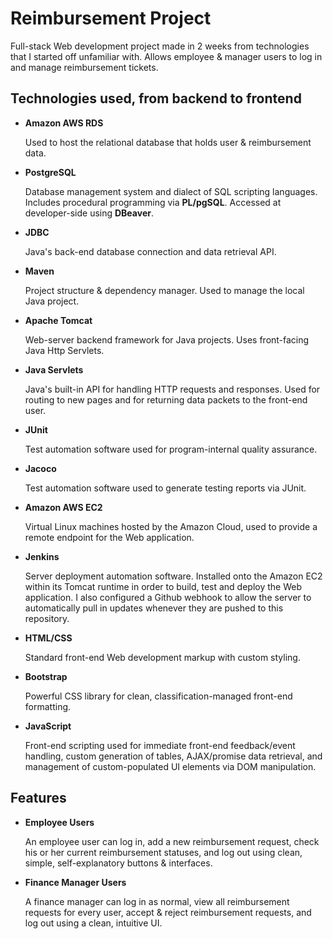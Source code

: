 # Reimbursement Project

Full-stack Web development project made in 2 weeks from technologies that I started off unfamiliar with. Allows employee & manager users to log in and manage reimbursement tickets.

## Technologies used, from backend to frontend

- **Amazon AWS RDS**
  
  Used to host the relational database that holds user & reimbursement data.
- **PostgreSQL**
  
  Database management system and dialect of SQL scripting languages. Includes procedural programming via **PL/pgSQL**. Accessed at developer-side using **DBeaver**.
- **JDBC**
  
  Java's back-end database connection and data retrieval API.
- **Maven**
  
  Project structure & dependency manager. Used to manage the local Java project.
- **Apache Tomcat**
  
  Web-server backend framework for Java projects. Uses front-facing Java Http Servlets.
- **Java Servlets**
  
  Java's built-in API for handling HTTP requests and responses. Used for routing to new pages and for returning data packets to the front-end user.
- **JUnit**
  
  Test automation software used for program-internal quality assurance.
- **Jacoco**
  
  Test automation software used to generate testing reports via JUnit.
- **Amazon AWS EC2**
  
  Virtual Linux machines hosted by the Amazon Cloud, used to provide a remote endpoint for the Web application.
- **Jenkins**
  
  Server deployment automation software. Installed onto the Amazon EC2 within its Tomcat runtime in order to build, test and deploy the Web application. I also configured a Github webhook to allow the server to automatically pull in updates whenever they are pushed to this repository.
- **HTML/CSS**

  Standard front-end Web development markup with custom styling.
- **Bootstrap**
  
  Powerful CSS library for clean, classification-managed front-end formatting.
- **JavaScript**
  
  Front-end scripting used for immediate front-end feedback/event handling, custom generation of tables, AJAX/promise data retrieval, and management of custom-populated UI elements via DOM manipulation.

## Features

- **Employee Users**
  
  An employee user can log in, add a new reimbursement request, check his or her current reimbursement statuses, and log out using clean, simple, self-explanatory buttons & interfaces.
  
- **Finance Manager Users**
  
  A finance manager can log in as normal, view all reimbursement requests for every user, accept & reject reimbursement requests, and log out using a clean, intuitive UI.


